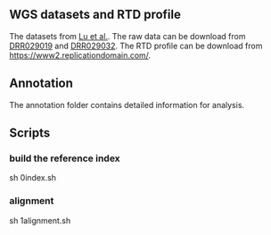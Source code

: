 ## WGS datasets and RTD profile
The datasets from [Lu et al.]([https://www.nature.com/articles/nature13920](https://pubmed.ncbi.nlm.nih.gov/24685138/)). The raw data can be download from [DRR029019](https://www.ncbi.nlm.nih.gov/sra/?term=DRR029019) and [DRR029032](https://www.ncbi.nlm.nih.gov/sra/DRR029032). The RTD profile can be download from https://www2.replicationdomain.com/.
## Annotation
The annotation folder contains detailed information for analysis.
## Scripts
### build the reference index
sh 0index.sh
### alignment
sh 1alignment.sh 
